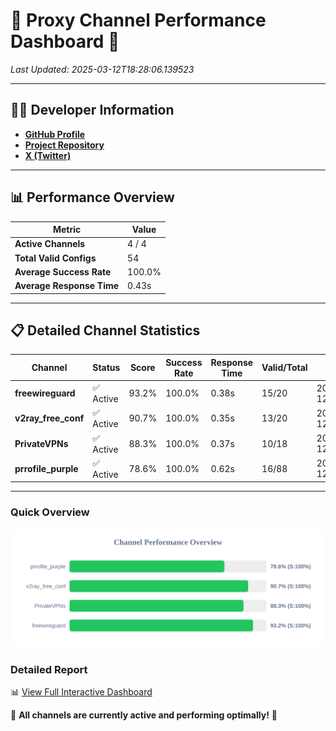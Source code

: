 # 🌟 Proxy Channel Performance Dashboard 🌟

_Last Updated: 2025-03-12T18:28:06.139523_

---

## 👩‍💻 Developer Information

- **[GitHub Profile](https://github.com/4n0nymou3)**  
- **[Project Repository](https://github.com/4n0nymou3/multi-proxy-config-fetcher)**  
- **[X (Twitter)](https://x.com/4n0nymou3)**  

---

## 📊 Performance Overview

| Metric                | Value       |
|-----------------------|-------------|
| **Active Channels**   | 4 / 4       |
| **Total Valid Configs** | 54          |
| **Average Success Rate** | 100.0%      |
| **Average Response Time** | 0.43s       |

---

## 📋 Detailed Channel Statistics

| Channel          | Status     | Score  | Success Rate | Response Time | Valid/Total | Last Success               |
|------------------|------------|--------|--------------|---------------|-------------|----------------------------|
| **freewireguard**  | ✅ Active  | 93.2%  | 100.0% | 0.38s         | 15/20       | 2025-03-12T18:28:06.137745 |
| **v2ray_free_conf**  | ✅ Active  | 90.7%  | 100.0% | 0.35s         | 13/20       | 2025-03-12T18:28:05.328179 |
| **PrivateVPNs**  | ✅ Active  | 88.3%  | 100.0% | 0.37s         | 10/18       | 2025-03-12T18:28:05.731536 |
| **prrofile_purple**  | ✅ Active  | 78.6%  | 100.0% | 0.62s         | 16/88       | 2025-03-12T18:28:04.931839 |

---

### Quick Overview
<div align="center">
  <a href="https://raw.githubusercontent.com/nullluser/NullRepo/refs/heads/main/assets/channel_stats_chart.svg">
    <img src="https://raw.githubusercontent.com/nullluser/NullRepo/refs/heads/main/assets/channel_stats_chart.svg" alt="Source Performance Statistics" width="800">
  </a>
</div>

### Detailed Report
📊 [View Full Interactive Dashboard](https://htmlpreview.github.io/?https://github.com/nullluser/NullRepo/blob/main/assets/performance_report.html)

🎉 **All channels are currently active and performing optimally!** 🎉
